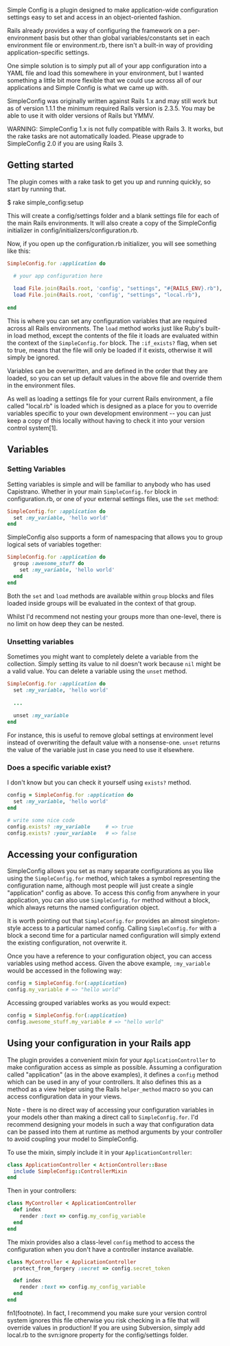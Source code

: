 Simple Config is a plugin designed to make application-wide configuration settings easy to set and access in an
 object-oriented fashion.

Rails already provides a way of configuring the framework on a per-environment basis but other than global variables/constants set in each environment file or environment.rb, there isn't a built-in way of providing application-specific settings.

One simple solution is to simply put all of your app configuration into a YAML file and load this somewhere in your environment, but I wanted something a little bit more flexible that we could use across all of our applications and Simple Config is what we came up with.

SimpleConfig was originally written against Rails 1.x and may still work but as of version 1.1.1 the minimum required Rails version is 2.3.5. You may be able to use it with older versions of Rails but YMMV.

WARNING: SimpleConfig 1.x is not fully compatible with Rails 3. It works, but the rake tasks are not automatically loaded. Please upgrade to SimpleConfig 2.0 if you are using Rails 3.


## Getting started

The plugin comes with a rake task to get you up and running quickly, so start by running that.

  $ rake simple_config:setup

This will create a config/settings folder and a blank settings file for each of the main Rails environments. It will also create a copy of the SimpleConfig initializer  in config/initializers/configuration.rb.

Now, if you open up the configuration.rb initializer, you will see something like this:

```ruby
SimpleConfig.for :application do

  # your app configuration here
  
  load File.join(Rails.root, 'config', "settings", "#{RAILS_ENV}.rb"), :if_exists? => true
  load File.join(Rails.root, 'config', "settings", "local.rb"),        :if_exists? => true
  
end
```

This is where you can set any configuration variables that are required across all Rails environments. The `load` method works just like Ruby's built-in load method, except the contents of the file it loads are evaluated within the context of the `SimpleConfig.for` block. The `:if_exists?` flag, when set to true, means that the file will only be loaded if it exists, otherwise it will simply be ignored.

Variables can be overwritten, and are defined in the order that they are loaded, so you can set up default values in the above file and override them in the environment files.

As well as loading a settings file for your current Rails environment, a file called "local.rb" is loaded which is designed as a place for you to override variables specific to your own development environment -- you can just keep a copy of this locally without having to check it into your version control system[1].

## Variables

### Setting Variables

Setting variables is simple and will be familiar to anybody who has used Capistrano. Whether in your main `SimpleConfig.for` block in configuration.rb, or one of your external settings files, use the `set` method:

```ruby
SimpleConfig.for :application do
  set :my_variable, 'hello world'
end
```

SimpleConfig also supports a form of namespacing that allows you to group logical sets of variables together:

```ruby
SimpleConfig.for :application do
  group :awesome_stuff do
    set :my_variable, 'hello world'
  end
end
```

Both the `set` and `load` methods are available within `group` blocks and files loaded inside groups will be evaluated in the context of that group.

Whilst I'd recommend not nesting your groups more than one-level, there is no limit on how deep they can be nested.

### Unsetting variables

Sometimes you might want to completely delete a variable from the collection. Simply setting its value to nil doesn't work because `nil` might be a valid value.
You can delete a variable using the `unset` method.

```ruby
SimpleConfig.for :application do
  set :my_variable, 'hello world'
  
  ...
  
  unset :my_variable
end
```

For instance, this is useful to remove global settings at environment level instead of overwriting the default value with a nonsense-one.
`unset` returns the value of the variable just in case you need to use it elsewhere.

### Does a specific variable exist?

I don't know but you can check it yourself using `exists?` method.

```ruby
config = SimpleConfig.for :application do
  set :my_variable, 'hello world'
end

# write some nice code 
config.exists? :my_variable     # => true
config.exists? :your_variable   # => false
```

## Accessing your configuration

SimpleConfig allows you set as many separate configurations as you like using the `SimpleConfig.for` method, which takes a symbol representing the configuration name, although most people will just create a single "application" config as above. To access this config from anywhere in your application, you can also use `SimpleConfig.for` method without a block, which always returns the named configuration object.

It is worth pointing out that `SimpleConfig.for` provides an almost singleton-style access to a particular named config. Calling `SimpleConfig.for` with a block a second time for a particular named configuration will simply extend the existing configuration, not overwrite it.

Once you have a reference to your configuration object, you can access variables using method access. Given the above example, `:my_variable` would be accessed in the following way:

```ruby
config = SimpleConfig.for(:application)
config.my_variable # => "hello world"
```

Accessing grouped variables works as you would expect:

```ruby
config = SimpleConfig.for(:application)
config.awesome_stuff.my_variable # => "hello world"
```

## Using your configuration in your Rails app

The plugin provides a convenient mixin for your `ApplicationController` to make configuration access as simple as possible. Assuming a configuration called "application" (as in the above examples), it defines a `config` method which can be used in any of your controllers. It also defines this as a method as a view helper using the Rails `helper_method` macro so you can access configuration data in your views. 

Note - there is no direct way of accessing your configuration variables in your models other than making a direct call to `SimpleConfig.for`. I'd recommend designing your models in such a way that configuration data can be passed into them at runtime as method arguments by your controller to avoid coupling your model to SimpleConfig.

To use the mixin, simply include it in your `ApplicationController`:

```ruby
class ApplicationController < ActionController::Base
  include SimpleConfig::ControllerMixin
end
```

Then in your controllers:

```ruby
class MyController < ApplicationController
  def index
    render :text => config.my_config_variable
  end
end
```

The mixin provides also a class-level `config` method to access the configuration when you don't have a controller instance available.

```ruby
class MyController < ApplicationController
  protect_from_forgery :secret => config.secret_token

  def index
    render :text => config.my_config_variable
  end
end
```

fn1(footnote). In fact, I recommend you make sure your version control system ignores this file otherwise you risk checking in a file that will override values in production! If you are using Subversion, simply add local.rb to the svn:ignore property for the config/settings folder.
